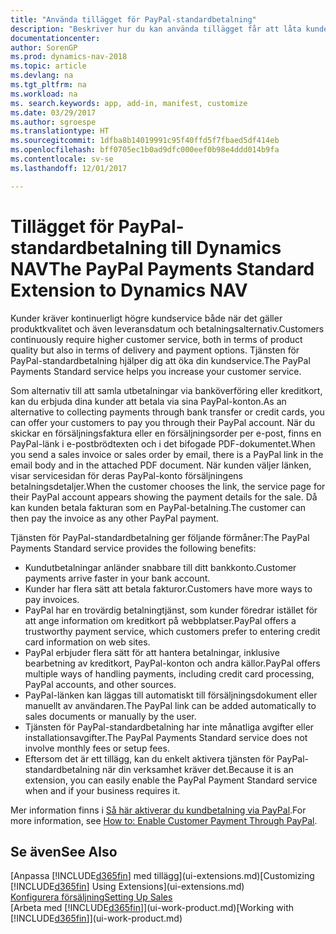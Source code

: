 ```yaml
---
title: "Använda tillägget för PayPal-standardbetalning"
description: "Beskriver hur du kan använda tillägget får att låta kunderna betala med PayPal."
documentationcenter: 
author: SorenGP
ms.prod: dynamics-nav-2018
ms.topic: article
ms.devlang: na
ms.tgt_pltfrm: na
ms.workload: na
ms. search.keywords: app, add-in, manifest, customize
ms.date: 03/29/2017
ms.author: sgroespe
ms.translationtype: HT
ms.sourcegitcommit: 1dfba8b14019991c95f40ffd5f7fbaed5df414eb
ms.openlocfilehash: bff0705ec1b0ad9dfc000eef0b98e4ddd014b9fa
ms.contentlocale: sv-se
ms.lasthandoff: 12/01/2017

---
```

# <a name="the-paypal-payments-standard-extension-to-dynamics-nav"></a><span data-ttu-id="786fd-103">Tillägget för PayPal-standardbetalning till Dynamics NAV</span><span class="sxs-lookup"><span data-stu-id="786fd-103">The PayPal Payments Standard Extension to Dynamics NAV</span></span>
<span data-ttu-id="786fd-104">Kunder kräver kontinuerligt högre kundservice både när det gäller produktkvalitet och även leveransdatum och betalningsalternativ.</span><span class="sxs-lookup"><span data-stu-id="786fd-104">Customers continuously require higher customer service, both in terms of product quality but also in terms of delivery and payment options.</span></span> <span data-ttu-id="786fd-105">Tjänsten för PayPal-standardbetalning hjälper dig att öka din kundservice.</span><span class="sxs-lookup"><span data-stu-id="786fd-105">The PayPal Payments Standard service helps you increase your customer service.</span></span>

<span data-ttu-id="786fd-106">Som alternativ till att samla utbetalningar via banköverföring eller kreditkort, kan du erbjuda dina kunder att betala via sina PayPal-konton.</span><span class="sxs-lookup"><span data-stu-id="786fd-106">As an alternative to collecting payments through bank transfer or credit cards, you can offer your customers to pay you through their PayPal account.</span></span> <span data-ttu-id="786fd-107">När du skickar en försäljningsfaktura eller en försäljningsorder per e-post, finns en PayPal-länk i e-postbrödtexten och i det bifogade PDF-dokumentet.</span><span class="sxs-lookup"><span data-stu-id="786fd-107">When you send a sales invoice or sales order by email, there is a PayPal link in the email body and in the attached PDF document.</span></span> <span data-ttu-id="786fd-108">När kunden väljer länken, visar servicesidan för deras PayPal-konto försäljningens betalningsdetaljer.</span><span class="sxs-lookup"><span data-stu-id="786fd-108">When the customer chooses the link, the service page for their PayPal account appears showing the payment details for the sale.</span></span> <span data-ttu-id="786fd-109">Då kan kunden betala fakturan som en PayPal-betalning.</span><span class="sxs-lookup"><span data-stu-id="786fd-109">The customer can then pay the invoice as any other PayPal payment.</span></span>

<span data-ttu-id="786fd-110">Tjänsten för PayPal-standardbetalning ger följande förmåner:</span><span class="sxs-lookup"><span data-stu-id="786fd-110">The PayPal Payments Standard service provides the following benefits:</span></span>

* <span data-ttu-id="786fd-111">Kundutbetalningar anländer snabbare till ditt bankkonto.</span><span class="sxs-lookup"><span data-stu-id="786fd-111">Customer payments arrive faster in your bank account.</span></span>
* <span data-ttu-id="786fd-112">Kunder har flera sätt att betala fakturor.</span><span class="sxs-lookup"><span data-stu-id="786fd-112">Customers have more ways to pay invoices.</span></span>
* <span data-ttu-id="786fd-113">PayPal har en trovärdig betalningtjänst, som kunder föredrar istället för att ange information om kreditkort på webbplatser.</span><span class="sxs-lookup"><span data-stu-id="786fd-113">PayPal offers a trustworthy payment service, which customers prefer to entering credit card information on web sites.</span></span>
* <span data-ttu-id="786fd-114">PayPal erbjuder flera sätt för att hantera betalningar, inklusive bearbetning av kreditkort, PayPal-konton och andra källor.</span><span class="sxs-lookup"><span data-stu-id="786fd-114">PayPal offers multiple ways of handling payments, including credit card processing, PayPal accounts, and other sources.</span></span>
* <span data-ttu-id="786fd-115">PayPal-länken kan läggas till automatiskt till försäljningsdokument eller manuellt av användaren.</span><span class="sxs-lookup"><span data-stu-id="786fd-115">The PayPal link can be added automatically to sales documents or manually by the user.</span></span>
* <span data-ttu-id="786fd-116">Tjänsten för PayPal-standardbetalning har inte månatliga avgifter eller installationsavgifter.</span><span class="sxs-lookup"><span data-stu-id="786fd-116">The PayPal Payments Standard service does not involve monthly fees or setup fees.</span></span>
* <span data-ttu-id="786fd-117">Eftersom det är ett tillägg, kan du enkelt aktivera tjänsten för PayPal-standardbetalning när din verksamhet kräver det.</span><span class="sxs-lookup"><span data-stu-id="786fd-117">Because it is an extension, you can easily enable the PayPal Payment Standard service when and if your business requires it.</span></span>  

<span data-ttu-id="786fd-118">Mer information finns i [Så här aktiverar du kundbetalning via PayPal](sales-how-enable-payment-service-extensions.md).</span><span class="sxs-lookup"><span data-stu-id="786fd-118">For more information, see [How to: Enable Customer Payment Through PayPal](sales-how-enable-payment-service-extensions.md).</span></span>

## <a name="see-also"></a><span data-ttu-id="786fd-119">Se även</span><span class="sxs-lookup"><span data-stu-id="786fd-119">See Also</span></span>
<span data-ttu-id="786fd-120">[Anpassa [!INCLUDE[d365fin](includes/d365fin_md.md)] med tillägg](ui-extensions.md)</span><span class="sxs-lookup"><span data-stu-id="786fd-120">[Customizing [!INCLUDE[d365fin](includes/d365fin_md.md)] Using Extensions](ui-extensions.md)</span></span>  
[<span data-ttu-id="786fd-121">Konfigurera försäljning</span><span class="sxs-lookup"><span data-stu-id="786fd-121">Setting Up Sales</span></span>](sales-setup-sales.md)  
<span data-ttu-id="786fd-122">[Arbeta med [!INCLUDE[d365fin](includes/d365fin_md.md)]](ui-work-product.md)</span><span class="sxs-lookup"><span data-stu-id="786fd-122">[Working with [!INCLUDE[d365fin](includes/d365fin_md.md)]](ui-work-product.md)</span></span>

